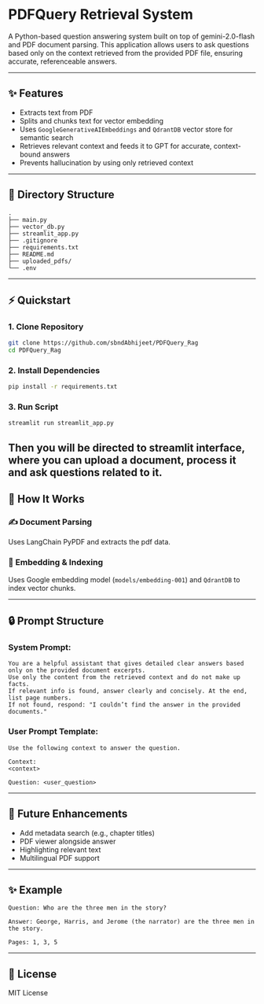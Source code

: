# PDFQuery Retrieval System

A Python-based question answering system built on top of gemini-2.0-flash and PDF document parsing. This application allows users to ask questions based only on the context retrieved from the provided PDF file, ensuring accurate, referenceable answers.

---

## ✨ Features

* Extracts text from PDF
* Splits and chunks text for vector embedding
* Uses `GoogleGenerativeAIEmbeddings` and `QdrantDB` vector store for semantic search
* Retrieves relevant context and feeds it to GPT for accurate, context-bound answers
* Prevents hallucination by using only retrieved context

---

## 📂 Directory Structure

```
.
├── main.py
├── vector_db.py
├── streamlit_app.py
├── .gitignore
├── requirements.txt
├── README.md
├── uploaded_pdfs/
└── .env
```

---

## ⚡ Quickstart

### 1. Clone Repository

```bash
git clone https://github.com/sbndAbhijeet/PDFQuery_Rag
cd PDFQuery_Rag
```

### 2. Install Dependencies

```bash
pip install -r requirements.txt
```


### 3. Run Script

```bash
streamlit run streamlit_app.py
```
Then you will be directed to streamlit interface, where you can upload a document, process it and ask questions related to it.
---

## 🤖 How It Works

### ✍️ Document Parsing
Uses LangChain PyPDF and extracts the pdf data.

### 🧰 Embedding & Indexing

Uses Google embedding model (`models/embedding-001`) and `QdrantDB` to index vector chunks.


---

## 🔒 Prompt Structure

### System Prompt:

```
You are a helpful assistant that gives detailed clear answers based only on the provided document excerpts.
Use only the content from the retrieved context and do not make up facts.
If relevant info is found, answer clearly and concisely. At the end, list page numbers.
If not found, respond: "I couldn’t find the answer in the provided documents."
```

### User Prompt Template:

```
Use the following context to answer the question.

Context:
<context>

Question: <user_question>
```

---

## 🚀 Future Enhancements

* Add metadata search (e.g., chapter titles)
* PDF viewer alongside answer
* Highlighting relevant text
* Multilingual PDF support

---

## ✨ Example

```
Question: Who are the three men in the story?

Answer: George, Harris, and Jerome (the narrator) are the three men in the story.

Pages: 1, 3, 5
```
---

## 💼 License

MIT License
